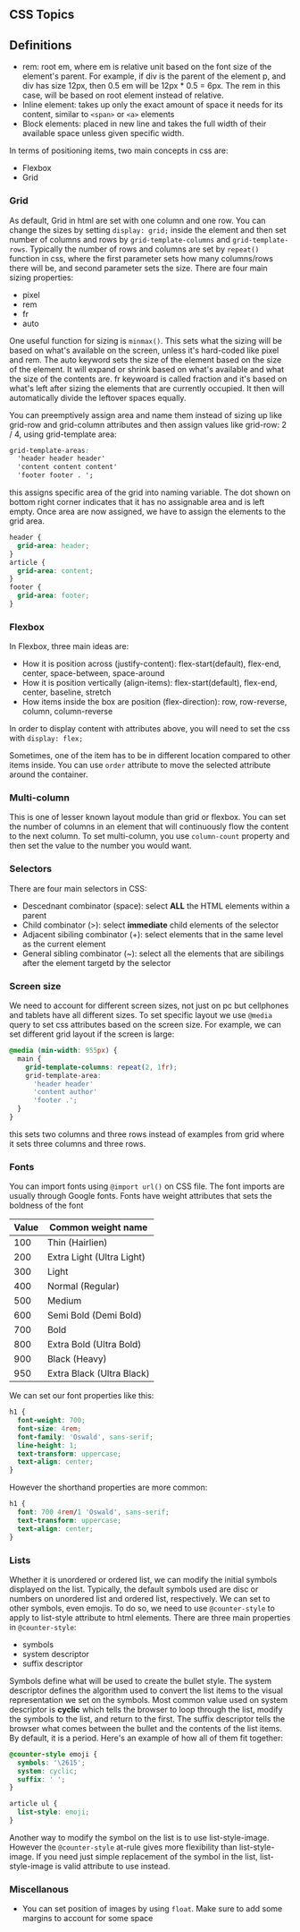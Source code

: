 ## CSS Topics

## Definitions

- rem: root em, where em is relative unit based on the font size of the element's parent. For example, if div is the parent of the element p, and div has size 12px, then 0.5 em
  will be 12px \* 0.5 = 6px. The rem in this case, will be based on root element instead of relative.
- Inline element: takes up only the exact amount of space it needs for its content, similar to `<span>` or `<a>` elements
- Block elements: placed in new line and takes the full width of their available space unless given specific width.

In terms of positioning items, two main concepts in css are:

- Flexbox
- Grid

### Grid

As default, Grid in html are set with one column and one row. You can change the sizes by setting `display: grid;` inside the element and then set number of columns and rows
by `grid-template-columns` and `grid-template-rows`. Typically the number of rows and columns are set by `repeat()` function in css, where the first parameter sets how many
columns/rows there will be, and second parameter sets the size. There are four main sizing properties:

- pixel
- rem
- fr
- auto

One useful function for sizing is `minmax()`. This sets what the sizing will be based on what's available on the screen, unless it's hard-coded like pixel and rem. The auto keyword
sets the size of the element based on the size of the element. It will expand or shrink based on what's available and what the size of the contents are. fr keywoard is called fraction
and it's based on what's left after sizing the elements that are currently occupied. It then will automatically divide the leftover spaces equally.

You can preemptively assign area and name them instead of sizing up like grid-row and grid-column attributes and then assign values like grid-row: 2 / 4, using grid-template area:

```css
grid-template-areas:
  'header header header'
  'content content content'
  'footer footer . ';
```

this assigns specific area of the grid into naming variable. The dot shown on bottom right corner indicates that it has no assignable area and is left empty. Once area are now assigned,
we have to assign the elements to the grid area.

```css
header {
  grid-area: header;
}
article {
  grid-area: content;
}
footer {
  grid-area: footer;
}
```

### Flexbox

In Flexbox, three main ideas are:

- How it is position across (justify-content): flex-start(default), flex-end, center, space-between, space-around
- How it is position vertically (align-items): flex-start(default), flex-end, center, baseline, stretch
- How items inside the box are position (flex-direction): row, row-reverse, column, column-reverse

In order to display content with attributes above, you will need to set the css with `display: flex;`

Sometimes, one of the item has to be in different location compared to other items inside. You can use `order` attribute to move the selected attribute around the container.

### Multi-column

This is one of lesser known layout module than grid or flexbox. You can set the number of columns in an element that will continuously flow the content to the next column. To set multi-column, you use
`column-count` property and then set the value to the number you would want.

### Selectors

There are four main selectors in CSS:

- Descednant combinator (space): select **ALL** the HTML elements within a parent
- Child combinator (>): select **immediate** child elements of the selector
- Adjacent sibiling combinator (+): select elements that in the same level as the current element
- General sibling combinator (~): select all the elements that are sibilings after the element targetd by the selector

### Screen size

We need to account for different screen sizes, not just on pc but cellphones and tablets have all different sizes. To set specific layout we use `@media` query to set css attributes
based on the screen size. For example, we can set different grid layout if the screen is large:

```css
@media (min-width: 955px) {
  main {
    grid-template-columns: repeat(2, 1fr);
    grid-template-area:
      'header header'
      'content author'
      'footer .';
  }
}
```

this sets two columns and three rows instead of examples from grid where it sets three columns and three rows.

### Fonts

You can import fonts using `@import url()` on CSS file. The font imports are usually through Google fonts. Fonts have weight attributes that sets the boldness of the font

| Value | Common weight name        |
| ----- | ------------------------- |
| 100   | Thin (Hairlien)           |
| 200   | Extra Light (Ultra Light) |
| 300   | Light                     |
| 400   | Normal (Regular)          |
| 500   | Medium                    |
| 600   | Semi Bold (Demi Bold)     |
| 700   | Bold                      |
| 800   | Extra Bold (Ultra Bold)   |
| 900   | Black (Heavy)             |
| 950   | Extra Black (Ultra Black) |

We can set our font properties like this:

```css
h1 {
  font-weight: 700;
  font-size: 4rem;
  font-family: 'Oswald', sans-serif;
  line-height: 1;
  text-transform: uppercase;
  text-align: center;
}
```

However the shorthand properties are more common:

```css
h1 {
  font: 700 4rem/1 'Oswald', sans-serif;
  text-transform: uppercase;
  text-align: center;
}
```

### Lists

Whether it is unordered or ordered list, we can modify the initial symbols displayed on the list. Typically, the default symbols used are disc or numbers on unordered list and ordered list, respectively. We can set to other symbols, even emojis. To do so, we need to use `@counter-style` to apply to list-style attribute to html elements. There are three main properties in `@counter-style`:

- symbols
- system descriptor
- suffix descriptor

Symbols define what will be used to create the bullet style. The system descriptor defines the algorithm used to convert the list items to the visual representation we set on the symbols. Most common value used on system descriptor is **cyclic** which tells the browser to loop through the list, modify the symbols to the list, and return to the first. The suffix descriptor tells the browser what comes between the bullet and the contents of the list items. By default, it is a period. Here's an example of how all of them fit together:

```css
@counter-style emoji {
  symbols: '\2615';
  system: cyclic;
  suffix: ' ';
}

article ul {
  list-style: emoji;
}
```

Another way to modify the symbol on the list is to use list-style-image. However the `@counter-style` at-rule gives more flexibility than list-style-image. If you need just simple replacement of the symbol in the list, list-style-image is valid attribute to use instead.

### Miscellanous

- You can set position of images by using `float`. Make sure to add some margins to account for some space
